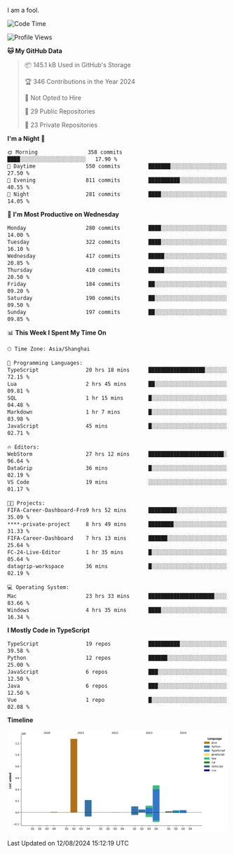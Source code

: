 I am a fool.

<!--START_SECTION:waka-->
![Code Time](http://img.shields.io/badge/Code%20Time-1%2C643%20hrs%2022%20mins-blue)

![Profile Views](http://img.shields.io/badge/Profile%20Views-5-blue)

**🐱 My GitHub Data** 

> 📦 145.1 kB Used in GitHub's Storage 
 > 
> 🏆 346 Contributions in the Year 2024
 > 
> 🚫 Not Opted to Hire
 > 
> 📜 29 Public Repositories 
 > 
> 🔑 23 Private Repositories 
 > 
**I'm a Night 🦉** 

```text
🌞 Morning                358 commits         ████░░░░░░░░░░░░░░░░░░░░░   17.90 % 
🌆 Daytime                550 commits         ███████░░░░░░░░░░░░░░░░░░   27.50 % 
🌃 Evening                811 commits         ██████████░░░░░░░░░░░░░░░   40.55 % 
🌙 Night                  281 commits         ████░░░░░░░░░░░░░░░░░░░░░   14.05 % 
```
📅 **I'm Most Productive on Wednesday** 

```text
Monday                   280 commits         ████░░░░░░░░░░░░░░░░░░░░░   14.00 % 
Tuesday                  322 commits         ████░░░░░░░░░░░░░░░░░░░░░   16.10 % 
Wednesday                417 commits         █████░░░░░░░░░░░░░░░░░░░░   20.85 % 
Thursday                 410 commits         █████░░░░░░░░░░░░░░░░░░░░   20.50 % 
Friday                   184 commits         ██░░░░░░░░░░░░░░░░░░░░░░░   09.20 % 
Saturday                 190 commits         ██░░░░░░░░░░░░░░░░░░░░░░░   09.50 % 
Sunday                   197 commits         ██░░░░░░░░░░░░░░░░░░░░░░░   09.85 % 
```


📊 **This Week I Spent My Time On** 

```text
🕑︎ Time Zone: Asia/Shanghai

💬 Programming Languages: 
TypeScript               20 hrs 18 mins      ██████████████████░░░░░░░   72.15 % 
Lua                      2 hrs 45 mins       ██░░░░░░░░░░░░░░░░░░░░░░░   09.81 % 
SQL                      1 hr 15 mins        █░░░░░░░░░░░░░░░░░░░░░░░░   04.48 % 
Markdown                 1 hr 7 mins         █░░░░░░░░░░░░░░░░░░░░░░░░   03.98 % 
JavaScript               45 mins             █░░░░░░░░░░░░░░░░░░░░░░░░   02.71 % 

🔥 Editors: 
WebStorm                 27 hrs 12 mins      ████████████████████████░   96.64 % 
DataGrip                 36 mins             █░░░░░░░░░░░░░░░░░░░░░░░░   02.19 % 
VS Code                  19 mins             ░░░░░░░░░░░░░░░░░░░░░░░░░   01.17 % 

🐱‍💻 Projects: 
FIFA-Career-Dashboard-Fro9 hrs 52 mins       █████████░░░░░░░░░░░░░░░░   35.09 % 
****-private-project     8 hrs 49 mins       ████████░░░░░░░░░░░░░░░░░   31.33 % 
FIFA-Career-Dashboard    7 hrs 13 mins       ██████░░░░░░░░░░░░░░░░░░░   25.64 % 
FC-24-Live-Editor        1 hr 35 mins        █░░░░░░░░░░░░░░░░░░░░░░░░   05.64 % 
datagrip-workspace       36 mins             █░░░░░░░░░░░░░░░░░░░░░░░░   02.19 % 

💻 Operating System: 
Mac                      23 hrs 33 mins      █████████████████████░░░░   83.66 % 
Windows                  4 hrs 35 mins       ████░░░░░░░░░░░░░░░░░░░░░   16.34 % 
```

**I Mostly Code in TypeScript** 

```text
TypeScript               19 repos            ██████████░░░░░░░░░░░░░░░   39.58 % 
Python                   12 repos            ██████░░░░░░░░░░░░░░░░░░░   25.00 % 
JavaScript               6 repos             ███░░░░░░░░░░░░░░░░░░░░░░   12.50 % 
Java                     6 repos             ███░░░░░░░░░░░░░░░░░░░░░░   12.50 % 
Vue                      1 repo              █░░░░░░░░░░░░░░░░░░░░░░░░   02.08 % 
```



**Timeline**

![Lines of Code chart](https://raw.githubusercontent.com/VeejaLiu/VeejaLiu/master/assets/bar_graph.png)


 Last Updated on 12/08/2024 15:12:19 UTC
<!--END_SECTION:waka-->
